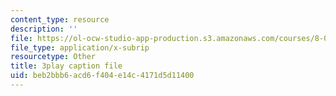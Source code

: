 ```yaml
---
content_type: resource
description: ''
file: https://ol-ocw-studio-app-production.s3.amazonaws.com/courses/8-04-quantum-physics-i-spring-2016/beb2bbb6acd6f404e14c4171d5d11400_RxWfrE3o-9k.srt
file_type: application/x-subrip
resourcetype: Other
title: 3play caption file
uid: beb2bbb6-acd6-f404-e14c-4171d5d11400
---
```

